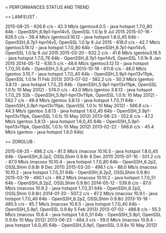 = PERFORMANCES STATUS AND TREND

== LANFEUST :

2015-08-25 - 626.8 c/s - 42.3 Mb/s (gentoo4.0.5   - java hotspot 1.7.0_80 64b - OpenSSH_6.9p1-hpn14v5, OpenSSL 1.0.1p 9 Jul 2015
2015-07-16 - 626.5 c/s - 39.4 Mb/s (gentoo3.18.12 - java hotspot 1.8.0_45 64b - OpenSSH_6.7p1-hpn14v5, OpenSSL 1.0.1p 9 Jul 2015
           - 618.0 c/s - 42.7 Mb/s (gentoo3.18.12 - java hotspot 1.7.0_80 64b - OpenSSH_6.7p1-hpn14v5, OpenSSL 1.0.1p 9 Jul 2015
2015-03-20 - 632.2 c/s - 41.6 Mb/s (gentoo3.16.5  - java hotspot 1.7.0_76 64b - OpenSSH_6.7p1-hpn14v5, OpenSSL 1.0.1k 8 Jan 2015
2014-05-12 - 630.5 c/s - 48.6 Mb/s (gentoo3.12.13 - java hotspot 1.7.0_55 64b - OpenSSH_5.9_p1-r4
2013-10-18 - 611.6 c/s - 48.0 Mb/s (gentoo 3.10.7 - java hotspot 1.7.0_40 64b - OpenSSH_5.9p1-hpn13v11lpk, OpenSSL 1.0.1e 11 Feb 2013)
2013-07-02 - 582.2 c/s - 50.3 Mb/s (gentoo 3.8.13 - java hotspot 1.7.0_25 64b - OpenSSH_5.9p1-hpn13v11lpk, OpenSSL 1.0.1c 10 May 2012)
           - 574.0 c/s - 43.0 Mb/s (gentoo 3.8.13 - java hotspot 1.7.0_25 32b - OpenSSH_5.9p1-hpn13v11lpk, OpenSSL 1.0.1c 10 May 2012)
           - 562.7 c/s - 49.4 Mb/s (gentoo 3.8.13 - java hotspot 1.7.0_11 64b - OpenSSH_5.9p1-hpn13v11lpk, OpenSSL 1.0.1c 10 May 2012)
           - 566.8 c/s - 44.3 Mb/s (gentoo 3.8.13 - java hotspot 1.6.0_45 64b - OpenSSH_5.9p1-hpn13v11lpk, OpenSSL 1.0.1c 10 May 2012)
2013-06-23 - 552.8 c/s - 47.2 Mb/s (gentoo 3.8.13 - java hotspot 1.6.0_45 64b - OpenSSH_5.9p1-hpn13v11lpk, OpenSSL 1.0.1c 10 May 2012)
2013-02-22 - 566.6 c/s - 45.4 Mb/s (gentoo        - java hotspot 1.6.0 64b)


== ZORGLUB :

2015-08-25 - 498.2 c/s - 81.5 Mb/s (macosx 10.10.5 - java hotspot 1.8.0_45 64b - OpenSSH_6.2p2, OSSLShim 0.9.8r 8 Dec 2011)
2015-07-16 - 501.2 c/s - 87.0 Mb/s (macosx 10.10.4 - java hotspot 1.7.0_80 64b - OpenSSH_6.2p2, OSSLShim 0.9.8r 8 Dec 2011)
2015-03-20 - 496.1 c/s - 88.0 Mb/s (macosx 10.10.2 - java hotspot 1.7.0_51 64b - OpenSSH_6.2p2, OSSLShim 0.9.8r)
2015-03-19 - 490.1 c/s - 88.2 Mb/s (macosx 10.10.2 - java hotspot 1.7.0_51 64b - OpenSSH_6.2p2, OSSLShim 0.9.8r)
2014-05-12 - 539.8 c/s - 87.0 Mb/s (macosx 10.9.2  - java hotspot 1.7.0_51 64b - OpenSSH_6.2p2, OSSLShim 0.9.8r)
2014-01-20 - 507.2 c/s - 87.2 Mb/s (macosx 10.9.1  - java hotspot 1.7.0_40 64b - OpenSSH_6.2p2, OSSLShim 0.9.8r)
2013-10-18 - 485.5 c/s - 85.7 Mb/s (macosx 10.8.5  - java hotspot 1.7.0_40 64b - OpenSSH_5.9p1, OpenSSL 0.9.8y 5 Feb 2013)
2013-07-02 - 486.8 c/s - 55.3 Mb/s (macosx 10.8.4  - java hotspot 1.6.0_51 64b - OpenSSH_5.9p1, OpenSSL 0.9.8x 10 May 2012)
2013-06-23 - 484.3 c/s - 59.0 Mb/s (macosx 10.8.4  - java hotspot 1.6.0_45 64b - OpenSSH_5.9p1, OpenSSL 0.9.8x 10 May 2012)
